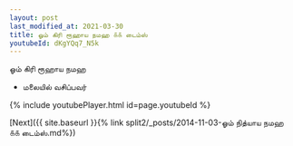 ```yaml
---
layout: post
last_modified_at: 2021-03-30
title: ஓம் கிரி ரூஹாய நமஹ ௧௧ டைம்ஸ்
youtubeId: dKgYQq7_N5k
---
```

 
 
 ஓம் கிரி ரூஹாய நமஹ  
 
 -  மலையில் வசிப்பவர் 
 
  
 
  
 
 
 
 
 
 


{% include youtubePlayer.html id=page.youtubeId %}
 
[Next]({{ site.baseurl }}{% link  split2/_posts/2014-11-03-ஓம் நித்யாய நமஹ ௧௧ டைம்ஸ்.md%})
 
